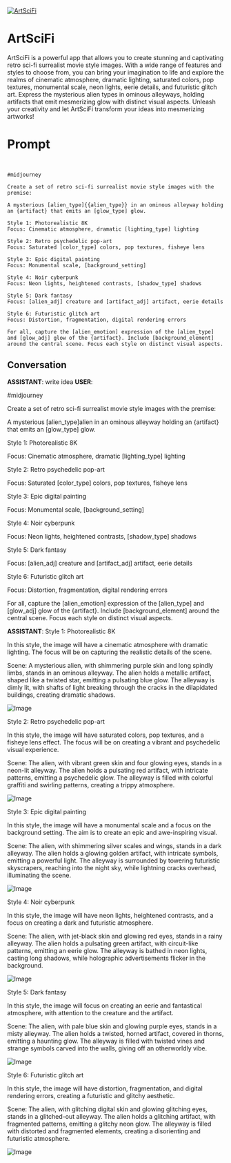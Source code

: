 
[![ArtSciFi](https://flow-prompt-covers.s3.us-west-1.amazonaws.com/icon/realistic/real_3.png)]()
# ArtSciFi 
ArtSciFi is a powerful app that allows you to create stunning and captivating retro sci-fi surrealist movie style images. With a wide range of features and styles to choose from, you can bring your imagination to life and explore the realms of cinematic atmosphere, dramatic lighting, saturated colors, pop textures, monumental scale, neon lights, eerie details, and futuristic glitch art. Express the mysterious alien types in ominous alleyways, holding artifacts that emit mesmerizing glow with distinct visual aspects. Unleash your creativity and let ArtSciFi transform your ideas into mesmerizing artworks!

# Prompt

```


#midjourney 

Create a set of retro sci-fi surrealist movie style images with the premise:

A mysterious [alien_type]{{alien_type}} in an ominous alleyway holding an {artifact} that emits an [glow_type] glow.

Style 1: Photorealistic 8K
Focus: Cinematic atmosphere, dramatic [lighting_type] lighting 

Style 2: Retro psychedelic pop-art
Focus: Saturated [color_type] colors, pop textures, fisheye lens

Style 3: Epic digital painting
Focus: Monumental scale, [background_setting]

Style 4: Noir cyberpunk 
Focus: Neon lights, heightened contrasts, [shadow_type] shadows

Style 5: Dark fantasy
Focus: [alien_adj] creature and [artifact_adj] artifact, eerie details

Style 6: Futuristic glitch art
Focus: Distortion, fragmentation, digital rendering errors

For all, capture the [alien_emotion] expression of the [alien_type] and [glow_adj] glow of the {artifact}. Include [background_element] around the central scene. Focus each style on distinct visual aspects.

```

## Conversation

**ASSISTANT**: write idea
**USER**: 



#midjourney 



Create a set of retro sci-fi surrealist movie style images with the premise:



A mysterious [alien_type]alien in an ominous alleyway holding an {artifact} that emits an [glow_type] glow.



Style 1: Photorealistic 8K

Focus: Cinematic atmosphere, dramatic [lighting_type] lighting 



Style 2: Retro psychedelic pop-art

Focus: Saturated [color_type] colors, pop textures, fisheye lens



Style 3: Epic digital painting

Focus: Monumental scale, [background_setting]



Style 4: Noir cyberpunk 

Focus: Neon lights, heightened contrasts, [shadow_type] shadows



Style 5: Dark fantasy

Focus: [alien_adj] creature and [artifact_adj] artifact, eerie details



Style 6: Futuristic glitch art

Focus: Distortion, fragmentation, digital rendering errors



For all, capture the [alien_emotion] expression of the [alien_type] and [glow_adj] glow of the {artifact}. Include [background_element] around the central scene. Focus each style on distinct visual aspects.


**ASSISTANT**: Style 1: Photorealistic 8K

In this style, the image will have a cinematic atmosphere with dramatic lighting. The focus will be on capturing the realistic details of the scene.



Scene: A mysterious alien, with shimmering purple skin and long spindly limbs, stands in an ominous alleyway. The alien holds a metallic artifact, shaped like a twisted star, emitting a pulsating blue glow. The alleyway is dimly lit, with shafts of light breaking through the cracks in the dilapidated buildings, creating dramatic shadows.



![Image](https://image.pollinations.ai/prompt/A%20mysterious%20alien%20in%20an%20ominous%20alleyway%20holding%20an%20artifact%20that%20emits%20a%20blue%20glow.%20The%20alleyway%20is%20dimly%20lit%20with%20dramatic%20shadows?width=1920&height=1080&nologo=true)





Style 2: Retro psychedelic pop-art

In this style, the image will have saturated colors, pop textures, and a fisheye lens effect. The focus will be on creating a vibrant and psychedelic visual experience.



Scene: The alien, with vibrant green skin and four glowing eyes, stands in a neon-lit alleyway. The alien holds a pulsating red artifact, with intricate patterns, emitting a psychedelic glow. The alleyway is filled with colorful graffiti and swirling patterns, creating a trippy atmosphere.



![Image](https://image.pollinations.ai/prompt/A%20mysterious%20alien%20in%20an%20ominous%20alleyway%20holding%20an%20artifact%20that%20emits%20a%20psychedelic%20glow.%20The%20alleyway%20is%20filled%20with%20colorful%20graffiti%20and%20swirling%20patterns?width=1920&height=1080&nologo=true)





Style 3: Epic digital painting

In this style, the image will have a monumental scale and a focus on the background setting. The aim is to create an epic and awe-inspiring visual.



Scene: The alien, with shimmering silver scales and wings, stands in a dark alleyway. The alien holds a glowing golden artifact, with intricate symbols, emitting a powerful light. The alleyway is surrounded by towering futuristic skyscrapers, reaching into the night sky, while lightning cracks overhead, illuminating the scene.



![Image](https://image.pollinations.ai/prompt/A%20mysterious%20alien%20in%20an%20ominous%20alleyway%20holding%20an%20artifact%20that%20emits%20a%20powerful%20light.%20The%20alleyway%20is%20surrounded%20by%20towering%20futuristic%20skyscrapers%20and%20lit%20by%20crackling%20lightning?width=1920&height=1080&nologo=true)





Style 4: Noir cyberpunk

In this style, the image will have neon lights, heightened contrasts, and a focus on creating a dark and futuristic atmosphere.



Scene: The alien, with jet-black skin and glowing red eyes, stands in a rainy alleyway. The alien holds a pulsating green artifact, with circuit-like patterns, emitting an eerie glow. The alleyway is bathed in neon lights, casting long shadows, while holographic advertisements flicker in the background.



![Image](https://image.pollinations.ai/prompt/A%20mysterious%20alien%20in%20a%20rainy%20alleyway%20holding%20an%20artifact%20that%20emits%20an%20eerie%20glow.%20The%20alleyway%20is%20bathed%20in%20neon%20lights%20and%20holographic%20advertisements%20flicker%20in%20the%20background?width=1920&height=1080&nologo=true)





Style 5: Dark fantasy

In this style, the image will focus on creating an eerie and fantastical atmosphere, with attention to the creature and the artifact.



Scene: The alien, with pale blue skin and glowing purple eyes, stands in a misty alleyway. The alien holds a twisted, horned artifact, covered in thorns, emitting a haunting glow. The alleyway is filled with twisted vines and strange symbols carved into the walls, giving off an otherworldly vibe.



![Image](https://image.pollinations.ai/prompt/A%20mysterious%20alien%20in%20a%20misty%20alleyway%20holding%20a%20haunting%20artifact.%20The%20alleyway%20is%20filled%20with%20twisted%20vines%20and%20strange%20symbols%20carved%20into%20the%20walls?width=1920&height=1080&nologo=true)





Style 6: Futuristic glitch art

In this style, the image will have distortion, fragmentation, and digital rendering errors, creating a futuristic and glitchy aesthetic.



Scene: The alien, with glitching digital skin and glowing glitching eyes, stands in a glitched-out alleyway. The alien holds a glitching artifact, with fragmented patterns, emitting a glitchy neon glow. The alleyway is filled with distorted and fragmented elements, creating a disorienting and futuristic atmosphere.



![Image](https://image.pollinations.ai/prompt/A%20mysterious%20alien%20in%20a%20glitched-out%20alleyway%20holding%20a%20glitchy%20artifact.%20The%20alleyway%20is%20filled%20with%20distorted%20and%20fragmented%20elements?width=1920&height=1080&nologo=true)


